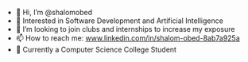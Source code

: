 - 👋 Hi, I’m @shalomobed
- 👀 Interested in Software Development and Artificial Intelligence
- 💞️ I’m looking to join clubs and internships to increase my exposure 
- 📫 How to reach me: www.linkedin.com/in/shalom-obed-8ab7a925a
- 🏫 Currently a Computer Science College Student
<!---
shalomobed/shalomobed is a ✨ special ✨ repository because its `README.md` (this file) appears on your GitHub profile.
You can click the Preview link to take a look at your changes.
--->
